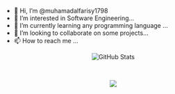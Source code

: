 - 👋 Hi, I’m @muhamadalfarisy1798
- 👀 I’m interested in Software Engineering...
- 🌱 I’m currently learning any programming language ...
- 💞️ I’m looking to collaborate on some projects...
- 📫 How to reach me ...

<!---
muhamadalfarisy1798/muhamadalfarisy1798 is a ✨ special ✨ repository because its `README.md` (this file) appears on your GitHub profile.
You can click the Preview link to take a look at your changes.
--->
<div align="center">
  
  ![GitHub Stats](https://github-readme-stats.vercel.app/api?username=muhamadalfarisy98&theme=synthwave)
  
</div>
</br>
<div align="center">
  
<!--   [![Top Langs](https://github-readme-stats.vercel.app/api/top-langs/?username=muhamadalfarisy1798&layout=compact&theme=synthwave)](https://github.com/anuraghazra/github-readme-stats) -->
  
  ![](https://github-readme-stats.vercel.app/api/top-langs/?username=muhamadalfarisy1798&theme=buefy&layout=compact&langs_count=10)
  
</div>
